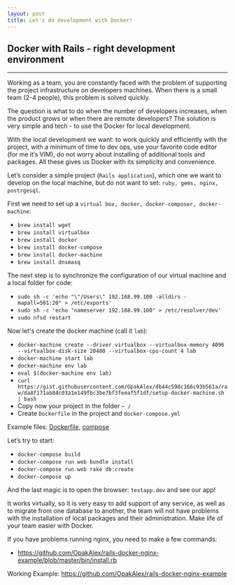 ```yaml
---
layout: post
title: Let's do development with Docker!
---
```


## Docker with Rails - right development environment
***
Working as a team, you are constantly faced with the problem of supporting the project infrastructure on developers machines. When there is a small team (2-4 people), this problem is solved quickly.    

The question is what to do when the number of developers increases, when the product grows or when there are remote developers? The solution is very simple and tech - to use the Docker for local development.  

With the local development we want: to work quickly and efficiently with the project, with a minimum of time to dev ops, use your favorite code editor (for me it’s VIM), do not worry about installing of additional tools and packages. All these gives us Docker with its simplicity and convenience.

Let’s consider a simple project (`Rails application`), which one we want to develop on the local machine, but do not want to set: `ruby, gems, nginx, postrgesql`.

First we need to set up a `virtual box, docker, docker-composer, docker-machine`:

* `brew install wget`
* `brew install virtualbox`
* `brew install docker`
* `brew install docker-compose`
* `brew install docker-machine`
* `brew install dnsmasq`

The next step is to synchronize the configuration of our virtual machine and a local folder for code:

* `sudo sh -c 'echo "\"/Users\" 192.168.99.100 -alldirs -mapall=501:20" > /etc/exports'`
* `sudo sh -c 'echo "nameserver 192.168.99.100" > /etc/resolver/dev'`
* `sudo nfsd restart`

Now let's create the docker machine (call it `lab`):

* `docker-machine create --driver virtualbox --virtualbox-memory 4096 --virtualbox-disk-size 20480 --virtualbox-cpu-count 4 lab`
* `docker-machine start lab`
* `docker-machine env lab`
* `eval $(docker-machine env lab)`
* `curl https://gist.githubusercontent.com/OpakAlex/db44c598c166c93b561a/raw/da8f171ab84c03a1e149fbc3be7bf3feeaf5f1df/setup-docker-machine.sh | bash`
* Copy now your project in the folder `~ /`
* Create `Dockerfile` in the project and `docker-compose.yml`

Example files: [Dockerfile](https://github.com/OpakAlex/rails-docker-nginx-example/blob/master/Dockerfile),
[compose](https://github.com/OpakAlex/rails-docker-nginx-example/blob/master/docker-compose.yml)

Let’s try to start:

* `docker-compose build`
* `docker-compose run web bundle install`
* `docker-compose run web rake db:create`
* `docker-compose up`

And the last magic is to open the browser: `testapp.dev` and see our app!

It works virtually, so it is very easy to add support of any service, as well as to migrate from one database to another, the team will not have problems with the installation of local packages and their administration. Make life of your team easier with Docker.

If you have problems running nginx, you need to make a few commands:

* https://github.com/OpakAlex/rails-docker-nginx-example/blob/master/bin/install.rb

Working Example: https://github.com/OpakAlex/rails-docker-nginx-example
